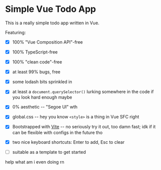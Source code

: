 # Simple Vue Todo App
This is a really simple todo app written in Vue.

Featuring:

-   [x] 100% "Vue Composition API"-free
-   [x] 100% TypeScript-free
-   [x] 100% "clean code"-free
-   [x] at least 99% bugs, free
-   [x] some lodash bits sprinkled in
-   [x] at least a `document.querySelector()` lurking somewhere in the code if you look hard enough maybe
-   [x] 0% aesthetic -- "Segoe UI" wth
-   [x] global.css -- hey you know `<style>` is a thing in Vue SFC right
-   [x] Bootstrapped with [Vite](https://vitejs.dev/) -- no seriously try it out, too damn fast; idk if it can be flexible with configs in the future tho
-   [x] two nice keyboard shortcuts: Enter to add, Esc to clear
-   [ ] suitable as a template to get started



help what am i even doing rn
